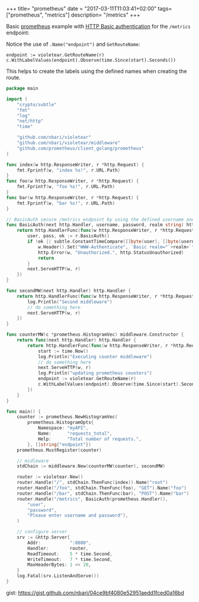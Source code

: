 +++
title= "prometheus"
date = "2017-03-11T11:03:41+02:00"
tags= ["prometheus", "metrics"]
description= "/metrics"
+++

Basic [prometheus](prometheus.io) example with [HTTP Basic authentication](https://en.wikipedia.org/wiki/Basic_access_authentication) for the `/metrics` endpoint:

Notice the use of `.Name("endpoint")` and `GetRouteName`:

    endpoint := violetear.GetRouteName(r)
    c.WithLabelValues(endpoint).Observe(time.Since(start).Seconds())

This helps to create the labels using the defined names when creating the route.

```go
package main

import (
	"crypto/subtle"
	"fmt"
	"log"
	"net/http"
	"time"

	"github.com/nbari/violetear"
	"github.com/nbari/violetear/middleware"
	"github.com/prometheus/client_golang/prometheus"
)

func index(w http.ResponseWriter, r *http.Request) {
	fmt.Fprintf(w, "index %s!", r.URL.Path)
}
func foo(w http.ResponseWriter, r *http.Request) {
	fmt.Fprintf(w, "foo %s!", r.URL.Path)
}
func bar(w http.ResponseWriter, r *http.Request) {
	fmt.Fprintf(w, "bar %s!", r.URL.Path)
}

// BasicAuth secure /metrics endpoint by using the defined username and password
func BasicAuth(next http.Handler, username, password, realm string) http.Handler {
	return http.HandlerFunc(func(w http.ResponseWriter, r *http.Request) {
		user, pass, ok := r.BasicAuth()
		if !ok || subtle.ConstantTimeCompare([]byte(user), []byte(username)) != 1 || subtle.ConstantTimeCompare([]byte(pass), []byte(password)) != 1 {
			w.Header().Set("WWW-Authenticate", `Basic realm="`+realm+`"`)
			http.Error(w, "Unauthorized.", http.StatusUnauthorized)
			return
		}
		next.ServeHTTP(w, r)
	})
}

func secondMW(next http.Handler) http.Handler {
	return http.HandlerFunc(func(w http.ResponseWriter, r *http.Request) {
		log.Println("Second middleware")
		// do something here
		next.ServeHTTP(w, r)
	})
}

func counterMW(c *prometheus.HistogramVec) middleware.Constructor {
	return func(next http.Handler) http.Handler {
		return http.HandlerFunc(func(w http.ResponseWriter, r *http.Request) {
			start := time.Now()
			log.Println("Executing counter middleware")
			// do something here
			next.ServeHTTP(w, r)
			log.Println("updating prometheus counters")
			endpoint := violetear.GetRouteName(r)
			c.WithLabelValues(endpoint).Observe(time.Since(start).Seconds())
		})
	}
}

func main() {
	counter := prometheus.NewHistogramVec(
		prometheus.HistogramOpts{
			Namespace: "myAPI",
			Name:      "requests_total",
			Help:      "Total number of requests.",
		}, []string{"endpoint"})
	prometheus.MustRegister(counter)

	// midleware
	stdChain := middleware.New(counterMW(counter), secondMW)

	router := violetear.New()
	router.Handle("/", stdChain.ThenFunc(index)).Name("root")
	router.Handle("/foo", stdChain.ThenFunc(foo), "GET").Name("foo")
	router.Handle("/bar", stdChain.ThenFunc(bar), "POST").Name("bar")
	router.Handle("/metrics", BasicAuth(prometheus.Handler(),
		"user",
		"password",
		"Please enter username and password"),
	)

	// configure server
	srv := &http.Server{
		Addr:           ":8080",
		Handler:        router,
		ReadTimeout:    5 * time.Second,
		WriteTimeout:   7 * time.Second,
		MaxHeaderBytes: 1 << 20,
	}
	log.Fatal(srv.ListenAndServe())
}
```

gist: https://gist.github.com/nbari/04ce9bf4080e52951aedd1fced0a16bd
